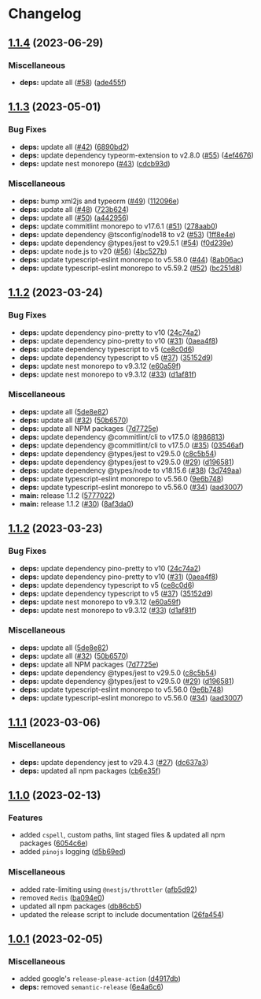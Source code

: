 # Changelog

## [1.1.4](https://github.com/UK-Export-Finance/nestjs-template/compare/v1.1.3...v1.1.4) (2023-06-29)


### Miscellaneous

* **deps:** update all ([#58](https://github.com/UK-Export-Finance/nestjs-template/issues/58)) ([ade455f](https://github.com/UK-Export-Finance/nestjs-template/commit/ade455f826ee2a430161b7f99d44939e76158aae))

## [1.1.3](https://github.com/UK-Export-Finance/nestjs-template/compare/v1.1.2...v1.1.3) (2023-05-01)


### Bug Fixes

* **deps:** update all ([#42](https://github.com/UK-Export-Finance/nestjs-template/issues/42)) ([6890bd2](https://github.com/UK-Export-Finance/nestjs-template/commit/6890bd27a868af409cbaea667c2899e8a45887f1))
* **deps:** update dependency typeorm-extension to v2.8.0 ([#55](https://github.com/UK-Export-Finance/nestjs-template/issues/55)) ([4ef4676](https://github.com/UK-Export-Finance/nestjs-template/commit/4ef467695e88368029ccfa8324233eff747b092b))
* **deps:** update nest monorepo ([#43](https://github.com/UK-Export-Finance/nestjs-template/issues/43)) ([cdcb93d](https://github.com/UK-Export-Finance/nestjs-template/commit/cdcb93d052af2e3d7ed811f53b19794968355b2f))


### Miscellaneous

* **deps:** bump xml2js and typeorm ([#49](https://github.com/UK-Export-Finance/nestjs-template/issues/49)) ([112096e](https://github.com/UK-Export-Finance/nestjs-template/commit/112096ecda01ae14f1cfabed9250af3cd5ed198b))
* **deps:** update all ([#48](https://github.com/UK-Export-Finance/nestjs-template/issues/48)) ([723b624](https://github.com/UK-Export-Finance/nestjs-template/commit/723b6244d4d3921bdea0934d2a50ecd86511d8c1))
* **deps:** update all ([#50](https://github.com/UK-Export-Finance/nestjs-template/issues/50)) ([a442956](https://github.com/UK-Export-Finance/nestjs-template/commit/a4429563a13c92caea4b56c54b12a2b611930bf8))
* **deps:** update commitlint monorepo to v17.6.1 ([#51](https://github.com/UK-Export-Finance/nestjs-template/issues/51)) ([278aab0](https://github.com/UK-Export-Finance/nestjs-template/commit/278aab0ec9c91d8b853dc58e70d6f6948270f90d))
* **deps:** update dependency @tsconfig/node18 to v2 ([#53](https://github.com/UK-Export-Finance/nestjs-template/issues/53)) ([1ff8e4e](https://github.com/UK-Export-Finance/nestjs-template/commit/1ff8e4e23a27faf4cdc54a5190ccbb946cc06bf0))
* **deps:** update dependency @types/jest to v29.5.1 ([#54](https://github.com/UK-Export-Finance/nestjs-template/issues/54)) ([f0d239e](https://github.com/UK-Export-Finance/nestjs-template/commit/f0d239e4f1763343303ab0e92154aa7beac2a4f1))
* **deps:** update node.js to v20 ([#56](https://github.com/UK-Export-Finance/nestjs-template/issues/56)) ([4bc527b](https://github.com/UK-Export-Finance/nestjs-template/commit/4bc527b47a2f0f4891683860f2c3ffb71cfdfaea))
* **deps:** update typescript-eslint monorepo to v5.58.0 ([#44](https://github.com/UK-Export-Finance/nestjs-template/issues/44)) ([8ab06ac](https://github.com/UK-Export-Finance/nestjs-template/commit/8ab06aceac8f3b25faeb99495ceead16b9a8ce7f))
* **deps:** update typescript-eslint monorepo to v5.59.2 ([#52](https://github.com/UK-Export-Finance/nestjs-template/issues/52)) ([bc251d8](https://github.com/UK-Export-Finance/nestjs-template/commit/bc251d85d138f8371c2701d28036f3724d0046b1))

## [1.1.2](https://github.com/UK-Export-Finance/nestjs-template/compare/v1.1.1...v1.1.2) (2023-03-24)


### Bug Fixes

* **deps:** update dependency pino-pretty to v10 ([24c74a2](https://github.com/UK-Export-Finance/nestjs-template/commit/24c74a2cc857bd46b12a7ae51ff832c09b2ab458))
* **deps:** update dependency pino-pretty to v10 ([#31](https://github.com/UK-Export-Finance/nestjs-template/issues/31)) ([0aea4f8](https://github.com/UK-Export-Finance/nestjs-template/commit/0aea4f808eaedf1e02aee5d63bbbaa3f6931fe48))
* **deps:** update dependency typescript to v5 ([ce8c0d6](https://github.com/UK-Export-Finance/nestjs-template/commit/ce8c0d69b769b8d70874ceec39d4fd22c9e1d99b))
* **deps:** update dependency typescript to v5 ([#37](https://github.com/UK-Export-Finance/nestjs-template/issues/37)) ([35152d9](https://github.com/UK-Export-Finance/nestjs-template/commit/35152d98824675c62f382d5b669d8c6df5616469))
* **deps:** update nest monorepo to v9.3.12 ([e60a59f](https://github.com/UK-Export-Finance/nestjs-template/commit/e60a59f685b2570fc7aea74f7d10fe260d6c1078))
* **deps:** update nest monorepo to v9.3.12 ([#33](https://github.com/UK-Export-Finance/nestjs-template/issues/33)) ([d1af81f](https://github.com/UK-Export-Finance/nestjs-template/commit/d1af81f47938bf07d96a35ae47b7947017e39563))


### Miscellaneous

* **deps:** update all ([5de8e82](https://github.com/UK-Export-Finance/nestjs-template/commit/5de8e82358a58a0af3535f330cf689f1ddbed198))
* **deps:** update all ([#32](https://github.com/UK-Export-Finance/nestjs-template/issues/32)) ([50b6570](https://github.com/UK-Export-Finance/nestjs-template/commit/50b65705f778c568c272f135fcdd9b8ff8d4dba7))
* **deps:** update all NPM packages ([7d7725e](https://github.com/UK-Export-Finance/nestjs-template/commit/7d7725ed1fe7b266e753a068b5f553123e5bf38f))
* **deps:** update dependency @commitlint/cli to v17.5.0 ([8986813](https://github.com/UK-Export-Finance/nestjs-template/commit/8986813a17c8dcbed7ccbb699f39c08c46f60e7d))
* **deps:** update dependency @commitlint/cli to v17.5.0 ([#35](https://github.com/UK-Export-Finance/nestjs-template/issues/35)) ([03546af](https://github.com/UK-Export-Finance/nestjs-template/commit/03546af18323e44b565a58d8a32e677e7aaa79de))
* **deps:** update dependency @types/jest to v29.5.0 ([c8c5b54](https://github.com/UK-Export-Finance/nestjs-template/commit/c8c5b546c72da21016bcb40644f0e95037837c7a))
* **deps:** update dependency @types/jest to v29.5.0 ([#29](https://github.com/UK-Export-Finance/nestjs-template/issues/29)) ([d196581](https://github.com/UK-Export-Finance/nestjs-template/commit/d196581a20313aa3ea6fe7ccc8b0106bdc7217b6))
* **deps:** update dependency @types/node to v18.15.6 ([#38](https://github.com/UK-Export-Finance/nestjs-template/issues/38)) ([3d749aa](https://github.com/UK-Export-Finance/nestjs-template/commit/3d749aa75d718e77c043f3076ab9d92b9a3cf47f))
* **deps:** update typescript-eslint monorepo to v5.56.0 ([9e6b748](https://github.com/UK-Export-Finance/nestjs-template/commit/9e6b748d344bc52249e2a25930f405aa92fb55c1))
* **deps:** update typescript-eslint monorepo to v5.56.0 ([#34](https://github.com/UK-Export-Finance/nestjs-template/issues/34)) ([aad3007](https://github.com/UK-Export-Finance/nestjs-template/commit/aad300793f1adcb744c68eb37c3a509d69fd498e))
* **main:** release 1.1.2 ([5777022](https://github.com/UK-Export-Finance/nestjs-template/commit/5777022b434b98e0a429022b91b141067d8cb10b))
* **main:** release 1.1.2 ([#30](https://github.com/UK-Export-Finance/nestjs-template/issues/30)) ([8af3da0](https://github.com/UK-Export-Finance/nestjs-template/commit/8af3da0a07b30ade6d081099267cab7fc9f5b55a))

## [1.1.2](https://github.com/UK-Export-Finance/nestjs-template/compare/v1.1.1...v1.1.2) (2023-03-23)


### Bug Fixes

* **deps:** update dependency pino-pretty to v10 ([24c74a2](https://github.com/UK-Export-Finance/nestjs-template/commit/24c74a2cc857bd46b12a7ae51ff832c09b2ab458))
* **deps:** update dependency pino-pretty to v10 ([#31](https://github.com/UK-Export-Finance/nestjs-template/issues/31)) ([0aea4f8](https://github.com/UK-Export-Finance/nestjs-template/commit/0aea4f808eaedf1e02aee5d63bbbaa3f6931fe48))
* **deps:** update dependency typescript to v5 ([ce8c0d6](https://github.com/UK-Export-Finance/nestjs-template/commit/ce8c0d69b769b8d70874ceec39d4fd22c9e1d99b))
* **deps:** update dependency typescript to v5 ([#37](https://github.com/UK-Export-Finance/nestjs-template/issues/37)) ([35152d9](https://github.com/UK-Export-Finance/nestjs-template/commit/35152d98824675c62f382d5b669d8c6df5616469))
* **deps:** update nest monorepo to v9.3.12 ([e60a59f](https://github.com/UK-Export-Finance/nestjs-template/commit/e60a59f685b2570fc7aea74f7d10fe260d6c1078))
* **deps:** update nest monorepo to v9.3.12 ([#33](https://github.com/UK-Export-Finance/nestjs-template/issues/33)) ([d1af81f](https://github.com/UK-Export-Finance/nestjs-template/commit/d1af81f47938bf07d96a35ae47b7947017e39563))


### Miscellaneous

* **deps:** update all ([5de8e82](https://github.com/UK-Export-Finance/nestjs-template/commit/5de8e82358a58a0af3535f330cf689f1ddbed198))
* **deps:** update all ([#32](https://github.com/UK-Export-Finance/nestjs-template/issues/32)) ([50b6570](https://github.com/UK-Export-Finance/nestjs-template/commit/50b65705f778c568c272f135fcdd9b8ff8d4dba7))
* **deps:** update all NPM packages ([7d7725e](https://github.com/UK-Export-Finance/nestjs-template/commit/7d7725ed1fe7b266e753a068b5f553123e5bf38f))
* **deps:** update dependency @types/jest to v29.5.0 ([c8c5b54](https://github.com/UK-Export-Finance/nestjs-template/commit/c8c5b546c72da21016bcb40644f0e95037837c7a))
* **deps:** update dependency @types/jest to v29.5.0 ([#29](https://github.com/UK-Export-Finance/nestjs-template/issues/29)) ([d196581](https://github.com/UK-Export-Finance/nestjs-template/commit/d196581a20313aa3ea6fe7ccc8b0106bdc7217b6))
* **deps:** update typescript-eslint monorepo to v5.56.0 ([9e6b748](https://github.com/UK-Export-Finance/nestjs-template/commit/9e6b748d344bc52249e2a25930f405aa92fb55c1))
* **deps:** update typescript-eslint monorepo to v5.56.0 ([#34](https://github.com/UK-Export-Finance/nestjs-template/issues/34)) ([aad3007](https://github.com/UK-Export-Finance/nestjs-template/commit/aad300793f1adcb744c68eb37c3a509d69fd498e))

## [1.1.1](https://github.com/UK-Export-Finance/nestjs-template/compare/v1.1.0...v1.1.1) (2023-03-06)


### Miscellaneous

* **deps:** update dependency jest to v29.4.3 ([#27](https://github.com/UK-Export-Finance/nestjs-template/issues/27)) ([dc637a3](https://github.com/UK-Export-Finance/nestjs-template/commit/dc637a34dabea2d5fe43a82c05e53d7f82440ed8))
* **deps:** updated all npm packages ([cb6e35f](https://github.com/UK-Export-Finance/nestjs-template/commit/cb6e35faf368a1c8c17251c9775ef405287ff01a))

## [1.1.0](https://github.com/UK-Export-Finance/nestjs-template/compare/v1.0.1...v1.1.0) (2023-02-13)


### Features

* added `cspell`, custom paths, lint staged files & updated all npm packages ([6054c6e](https://github.com/UK-Export-Finance/nestjs-template/commit/6054c6eecb809a3d923198a96b36842fe9dd0b47))
* added `pinojs` logging ([d5b69ed](https://github.com/UK-Export-Finance/nestjs-template/commit/d5b69edf99295d7d1d351f1a6edc64c8dd083739))


### Miscellaneous

* added rate-limiting using `@nestjs/throttler` ([afb5d92](https://github.com/UK-Export-Finance/nestjs-template/commit/afb5d92e4daa27b4f2f15b8117282af72db2ccc2))
* removed `Redis` ([ba094e0](https://github.com/UK-Export-Finance/nestjs-template/commit/ba094e03e5fe9c30fa25231330c27ed798daa85c))
* updated all npm packages ([db86cb5](https://github.com/UK-Export-Finance/nestjs-template/commit/db86cb51f1310be8830508e036f1967036143dae))
* updated the release script to include documentation ([26fa454](https://github.com/UK-Export-Finance/nestjs-template/commit/26fa454cbfdfc1cdde82a3ac68f4572ab3e8ffc7))

## [1.0.1](https://github.com/UK-Export-Finance/nestjs-template/compare/v1.0.0...v1.0.1) (2023-02-05)


### Miscellaneous

* added google's `release-please-action` ([d4917db](https://github.com/UK-Export-Finance/nestjs-template/commit/d4917dbfec38d04b92c31790ae7ca91d84ed9377))
* **deps:** removed `semantic-release` ([6e4a6c6](https://github.com/UK-Export-Finance/nestjs-template/commit/6e4a6c6b9f9a56c76eaa7d3c5972289bc51f8ea9))
